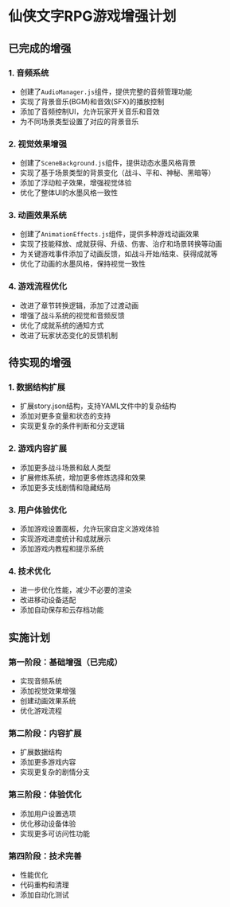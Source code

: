 # 仙侠文字RPG游戏增强计划

## 已完成的增强

### 1. 音频系统
- 创建了`AudioManager.js`组件，提供完整的音频管理功能
- 实现了背景音乐(BGM)和音效(SFX)的播放控制
- 添加了音频控制UI，允许玩家开关音乐和音效
- 为不同场景类型设置了对应的背景音乐

### 2. 视觉效果增强
- 创建了`SceneBackground.js`组件，提供动态水墨风格背景
- 实现了基于场景类型的背景变化（战斗、平和、神秘、黑暗等）
- 添加了浮动粒子效果，增强视觉体验
- 优化了整体UI的水墨风格一致性

### 3. 动画效果系统
- 创建了`AnimationEffects.js`组件，提供多种游戏动画效果
- 实现了技能释放、成就获得、升级、伤害、治疗和场景转换等动画
- 为关键游戏事件添加了动画反馈，如战斗开始/结束、获得成就等
- 优化了动画的水墨风格，保持视觉一致性

### 4. 游戏流程优化
- 改进了章节转换逻辑，添加了过渡动画
- 增强了战斗系统的视觉和音频反馈
- 优化了成就系统的通知方式
- 改进了玩家状态变化的反馈机制

## 待实现的增强

### 1. 数据结构扩展
- 扩展story.json结构，支持YAML文件中的复杂结构
- 添加对更多变量和状态的支持
- 实现更复杂的条件判断和分支逻辑

### 2. 游戏内容扩展
- 添加更多战斗场景和敌人类型
- 扩展修炼系统，增加更多修炼选择和效果
- 添加更多支线剧情和隐藏结局

### 3. 用户体验优化
- 添加游戏设置面板，允许玩家自定义游戏体验
- 实现游戏进度统计和成就展示
- 添加游戏内教程和提示系统

### 4. 技术优化
- 进一步优化性能，减少不必要的渲染
- 改进移动设备适配
- 添加自动保存和云存档功能

## 实施计划

### 第一阶段：基础增强（已完成）
- 实现音频系统
- 添加视觉效果增强
- 创建动画效果系统
- 优化游戏流程

### 第二阶段：内容扩展
- 扩展数据结构
- 添加更多游戏内容
- 实现更复杂的剧情分支

### 第三阶段：体验优化
- 添加用户设置选项
- 优化移动设备体验
- 实现更多可访问性功能

### 第四阶段：技术完善
- 性能优化
- 代码重构和清理
- 添加自动化测试

